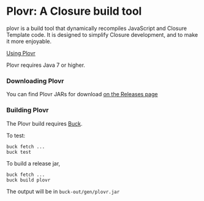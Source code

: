Plovr: A Closure build tool
===========================

plovr is a build tool that dynamically recompiles JavaScript and Closure
Template code. It is designed to simplify Closure development, and to make it
more enjoyable.

[Using Plovr](http://plovr.org/docs.html)

Plovr requires Java 7 or higher.

### Downloading Plovr

You can find Plovr JARs for download 
[on the Releases page](https://github.com/bolinfest/plovr/releases)

### Building Plovr

The Plovr build requires [Buck](https://buckbuild.com/).

To test:

```
buck fetch ...
buck test
```

To build a release jar,

```
buck fetch ...
buck build plovr
```

The output will be in `buck-out/gen/plovr.jar`
